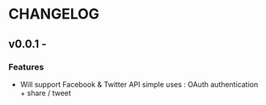 # CHANGELOG

## v0.0.1 -

### Features
* Will support Facebook & Twitter API simple uses : OAuth authentication + share / tweet

